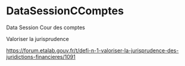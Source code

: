 # DataSessionCComptes
Data Session Cour des comptes

Valoriser la jurisprudence

https://forum.etalab.gouv.fr/t/defi-n-1-valoriser-la-jurisprudence-des-juridictions-financieres/1091
